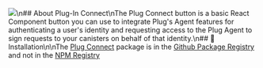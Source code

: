 ![](.repo/images/button-banner.png)\n## About Plug-In Connect\nThe Plug Connect button is a basic React Component button you can use to integrate Plug's Agent features for authenticating a user's identity and requesting access to the Plug Agent to sign requests to your canisters on behalf of that identity.\n## 🤔 Installation\n\nThe [Plug Connect](https://github.com/dialuponline/plug-in-connect/packages/919824) package is in the [Github Package Registry](https://docs.github.com/en/packages/working-with-a-github-packages-registry/working-with-the-npm-registry) and not in the [NPM Registry](https://www.npmjs.com/)